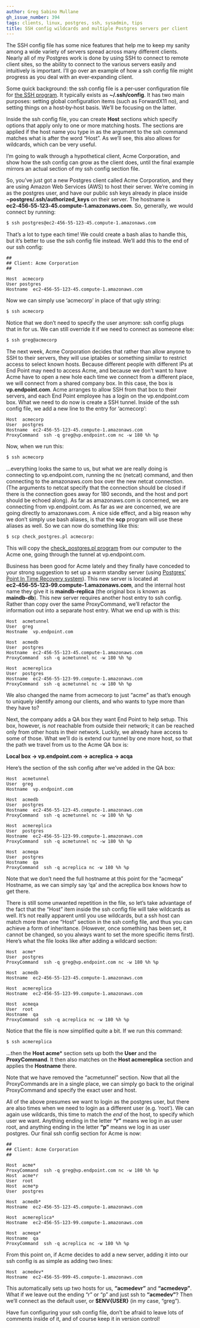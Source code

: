 ```yaml
---
author: Greg Sabino Mullane
gh_issue_number: 394
tags: clients, linux, postgres, ssh, sysadmin, tips
title: SSH config wildcards and multiple Postgres servers per client
---
```




The SSH config file has some nice features that help me to keep my sanity among a wide variety of servers spread across many different clients. Nearly all of my Postgres work is done by using SSH to connect to remote client sites, so the ability to connect to the various servers easily and intuitively is important. I’ll go over an example of how a ssh config file might progress as you deal with an ever‑expanding client.

Some quick background: the ssh config file is a per‑user configuration file for [the SSH program](https://www.openssh.com/). It typically exists as **~/.ssh/config**. It has two main purposes: setting global configuration items (such as ForwardX11 no), and setting things on a host‑by‑host basis. We’ll be focusing on the latter.

Inside the ssh config file, you can create **Host** sections which specify options that apply only to one or more matching hosts. The sections are applied if the host name you type in as the argument to the ssh command matches what is after the word “Host”. As we’ll see, this also allows for wildcards, which can be very useful.

I’m going to walk through a hypothetical client, Acme Corporation, and show how the ssh config can grow as the client does, until the final example mirrors an actual section of my ssh config section file.

So, you’ve just got a new Postgres client called Acme Corporation, and they are using Amazon Web Services (AWS) to host their server. We’re coming in as the postgres user, and have our public ssh keys already in place inside **~postgres/.ssh/authorized_keys** on their server. The hostname is **ec2‑456‑55‑123‑45.compute‑1.amazonaws.com**. So, generally, we would connect by running:

```bash
$ ssh postgres@ec2‑456‑55‑123‑45.compute‑1.amazonaws.com
```

That’s a lot to type each time! We could create a bash alias to handle this, but it’s better to use the ssh config file instead. We’ll add this to the end of our ssh config:

```nohighlight
##
## Client: Acme Corporation
##

Host  acmecorp
User postgres
Hostname  ec2-456-55-123-45.compute-1.amazonaws.com
```

Now we can simply use ‘acmecorp’ in place of that ugly string:

```bash
$ ssh acmecorp
```

Notice that we don’t need to specify the user anymore: ssh config plugs that in for us. We can still override it if we need to connect as someone else:

```bash
$ ssh greg@acmecorp
```

The next week, Acme Corporation decides that rather than allow anyone to SSH to their servers, they will use iptables or something similar to restrict access to select known hosts. Because different people with different IPs at End Point may need to access Acme, and because we don’t want to have Acme have to open a new hole each time we connect from a different place, we will connect from a shared company box. In this case, the box is **vp.endpoint.com**. Acme arranges to allow SSH from that box to their servers, and each End Point employee has a login on the vp.endpoint.com box. What we need to do now is create a SSH tunnel. Inside of the ssh config file, we add a new line to the entry for ‘acmecorp’:

```nohighlight
Host  acmecorp
User  postgres
Hostname  ec2-456-55-123-45.compute-1.amazonaws.com
ProxyCommand  ssh -q greg@vp.endpoint.com nc -w 180 %h %p
```

Now, when we run this:

```bash
$ ssh acmecorp
```

...everything looks the same to us, but what we are really doing is connecting to vp.endpoint.com, running the nc (netcat) command, and then connecting to the amazonaws.com box over the new netcat connection. (The arguments to netcat specify that the connection should be closed if there is the connection goes away for 180 seconds, and the host and port should be echoed along). As far as amazonaws.com is concerned, we are connecting from vp.endpoint.com. As far as *we* are concerned, we are going directly to amazonaws.com. A nice side effect, and a big reason why we don’t simply use bash aliases, is that the **scp** program will use these aliases as well. So we can now do something like this:

```bash
$ scp check_postgres.pl acmecorp:
```

This will copy the [check_postgres.pl program](https://bucardo.org/check_postgres/) from our computer to the Acme one, going through the tunnel at vp.endpoint.com.

Business has been good for Acme lately and they finally have conceded to your strong suggestion to set up a warm standby server (using [Postgres’ Point In Time Recovery system](https://www.postgresql.org/docs/current/static/continuous-archiving.html)). This new server is located at **ec2‑456‑55‑123‑99.compute‑1.amazonaws.com**, and the internal host name they give it is **maindb‑replica** (the original box is known as **maindb‑db**). This new server requires another host entry to ssh config. Rather than copy over the same ProxyCommand, we’ll refactor the information out into a separate host entry. What we end up with is this:

```nohighlight
Host  acmetunnel
User  greg
Hostname  vp.endpoint.com

Host  acmedb
User  postgres
Hostname  ec2-456-55-123-45.compute-1.amazonaws.com
ProxyCommand  ssh -q acmetunnel nc -w 180 %h %p

Host  acmereplica
User  postgres
Hostname  ec2-456-55-123-99.compute-1.amazonaws.com
ProxyCommand  ssh -q acmetunnel nc -w 180 %h %p
```

We also changed the name from acmecorp to just “acme” as that’s enough to uniquely identify among our clients, and who wants to type more than they have to?

Next, the company adds a QA box they want End Point to help setup. This box, however, is *not* reachable from outside their network; it can be reached only from other hosts in their network. Luckily, we already have access to some of those. What we’ll do is extend our tunnel by one more host, so that the path we travel from us to the Acme QA box is:

**Local box → vp.endpoint.com → acreplica → acqa**

Here’s the section of the ssh config after we’ve added in the QA box:

```nohighlight
Host  acmetunnel
User  greg
Hostname  vp.endpoint.com

Host  acmedb
User  postgres
Hostname  ec2-456-55-123-45.compute-1.amazonaws.com
ProxyCommand  ssh -q acmetunnel nc -w 180 %h %p

Host  acmereplica
User  postgres
Hostname  ec2-456-55-123-99.compute-1.amazonaws.com
ProxyCommand  ssh -q acmetunnel nc -w 180 %h %p

Host  acmeqa
User  postgres
Hostname  qa
ProxyCommand  ssh -q acreplica nc -w 180 %h %p
```

Note that we don’t need the full hostname at this point for the “acmeqa” Hostname, as we can simply say ‘qa’ and the acreplica box knows how to get there.

There is still some unwanted repetition in the file, so let’s take advantage of the fact that the “Host” item inside the ssh config file will take wildcards as well. It’s not really apparent until you use wildcards, but a ssh host can match more than one “Host” section in the ssh config file, and thus you can achieve a form of inheritance. (However, once something has been set, it cannot be changed, so you always want to set the more specific items first). Here’s what the file looks like after adding a wildcard section:

```nohighlight
Host  acme*
User  postgres
ProxyCommand  ssh -q greg@vp.endpoint.com nc -w 180 %h %p

Host  acmedb
Hostname  ec2-456-55-123-45.compute-1.amazonaws.com

Host  acmereplica
Hostname  ec2-456-55-123-99.compute-1.amazonaws.com

Host  acmeqa
User  root
Hostname  qa
ProxyCommand  ssh -q acreplica nc -w 180 %h %p
```

Notice that the file is now simplified quite a bit. If we run this command:

```bash
$ ssh acmereplica
```

...then the **Host acme*** section sets up both the **User** and the **ProxyCommand**. It then also matches on the **Host acmereplica** section and applies the **Hostname** there.

Note that we have removed the “acmetunnel” section. Now that all the ProxyCommands are in a single place, we can simply go back to the original ProxyCommand and specify the exact user and host.

All of the above presumes we want to login as the postgres user, but there are also times when we need to login as a different user (e.g. ‘root’). We can again use wildcards, this time to match the *end* of the host, to specify which user we want. Anything ending in the letter **“r”** means we log in as user root, and anything ending in the letter **“p”** means we log in as user postgres. Our final ssh config section for Acme is now:

```nohighlight
##
## Client: Acme Corporation
##

Host  acme*
ProxyCommand  ssh -q greg@vp.endpoint.com nc -w 180 %h %p
Host  acme*r
User  root
Host  acme*p
User  postgres

Host  acmedb*
Hostname  ec2-456-55-123-45.compute-1.amazonaws.com

Host  acmereplica*
Hostname  ec2-456-55-123-99.compute-1.amazonaws.com

Host  acmeqa*
Hostname  qa
ProxyCommand  ssh -q acreplica nc -w 180 %h %p
```

From this point on, if Acme decides to add a new server, adding it into our ssh config is as simple as adding two lines:

```nohighlight
Host  acmedev*
Hostname  ec2-456-55-999-45.compute-1.amazonaws.com
```

This automatically sets up two hosts for us, **“acmedevr”** and **“acmedevp”**. What if we leave out the ending “r” or “p” and just ssh to **“acmedev”**? Then we’ll connect as the default user, or **$ENV{USER}** (in my case, “greg”).

Have fun configuring your ssh config file, don’t be afraid to leave lots of comments inside of it, and of course keep it in version control!



